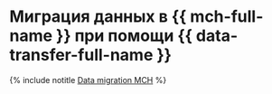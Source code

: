 # Миграция данных в {{ mch-full-name }} при помощи {{ data-transfer-full-name }}

{% include notitle [Data migration MCH](../../_tutorials/dataplatform/datatransfer/managed-clickhouse.md) %}
